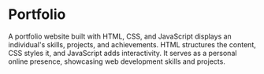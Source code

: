 # Portfolio
A portfolio website built with HTML, CSS, and JavaScript displays an individual's skills, projects, and achievements. HTML structures the content, CSS styles it, and JavaScript adds interactivity. It serves as a personal online presence, showcasing web development skills and projects.
